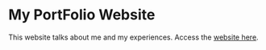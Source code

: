 # My PortFolio Website
This website talks about me and my experiences.
Access the [website here](https://ansonnn07.github.io/portfolio-website/).